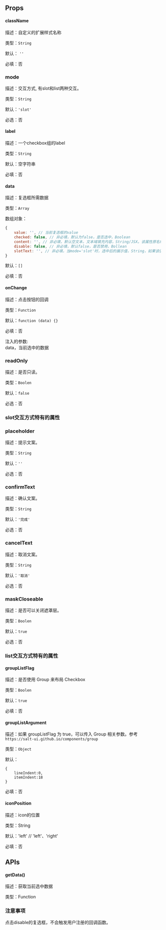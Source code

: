 
## Props
#### className

描述：自定义的扩展样式名称

类型：`String`

默认： `''`

必填：否


### mode

描述：交互方式, 有slot和list两种交互。

类型：`String`

默认：`'slot'`

必选：否


#### label

描述：一个checkbox组的label

类型：`String`

默认：空字符串

必填：否


#### data

描述：复选框所需数据

类型：`Array`

数组对象：
```javascript
{
    value: '', // 当前复选框的value
    checked: false, // 非必填，默认为false，是否选中，Boolean
    content: '', // 非必填，默认空文本，文本域填充内容，String/JSX。该属性原名text，可继续使用，但不推荐。
    disable: false, // 非必填，默认false，是否禁用，Bollean
    slotText: '', // 非必填，当mode='slot'时，选中后的展示值，String，如果该值不存在，则取text值
}    
```

默认：`[]`

必填：否


#### onChange

描述：点击按钮的回调

类型：`Function`  

默认：`function (data) {}`

必填：否

注入的参数:   
data，当前选中的数据


### readOnly

描述：是否只读。

类型：`Boolen`

默认：`false`

必选：否


### slot交互方式特有的属性


### placeholder

描述：提示文案。

类型：`String`

默认：`''`

必选：否


### confirmText

描述：确认文案。

类型：`String`

默认：`'完成'`

必选：否


### cancelText

描述：取消文案。

类型：`String`

默认：`'取消'`

必选：否


### maskCloseable

描述：是否可以关闭遮罩层。

类型：`Boolen`

默认：`true`

必选：否


### list交互方式特有的属性

#### groupListFlag

描述：是否使用 Group 来布局 Checkbox

类型：`Boolen`

默认：`true`

必填：否


#### groupListArgument

描述：如果 groupListFlag 为 true，可以传入 Group 相关参数。参考 `https://salt-ui.github.io/components/group`

类型：`Object`

默认：  
```
{
    lineIndent:0,
    itemIndent:18
}
```

必填：否


#### iconPosition

描述：icon的位置

类型：String

默认：'left' // 'left'、'right'

必填：否


## APIs
#### getData()

描述：获取当前选中数据

类型：Function

### 注意事项

点击disable的复选框，不会触发用户注册的回调函数。

